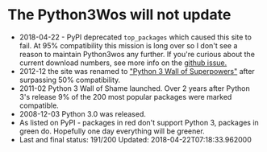 # The Python3Wos will not update

* 2018-04-22 - PyPI deprecated `top_packages` which caused this site to fail. At 95% compatibility this mission is long over so I don't see a reason to maintain Python3wos any further. If you're curious about the current download numbers, see more info on the [github issue.](https://github.com/ubershmekel/python3wos/issues/53)
* 2012-12 the site was renamed to ["Python 3 Wall of Superpowers"](https://news.ycombinator.com/item?id=4907755) after surpassing 50% compatibility.
* 2011-02 Python 3 Wall of Shame launched. Over 2 years after Python 3's release 9% of the 200 most popular packages were marked compatible.
* 2008-12-03 Python 3.0 was released.
* As listed on PyPI - packages in red don't support Python 3, packages in green do. Hopefully one day everything will be greener.
* Last and final status: 191/200 Updated: 2018-04-22T07:18:33.962000

